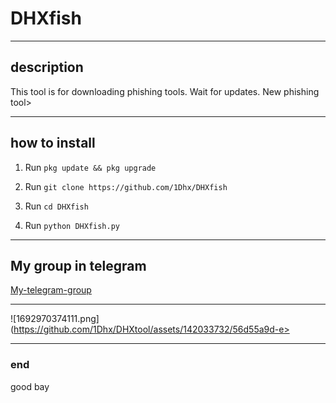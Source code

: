 # DHXfish
___
## description
This tool is for downloading phishing tools. Wait for updates. New phishing tool>
___
## how to install
1. Run `pkg update && pkg upgrade`

1. Run `git clone https://github.com/1Dhx/DHXfish`

1. Run `cd DHXfish`

1. Run `python DHXfish.py`

___
## My group in telegram
[My-telegram-group](https://t.me/DHXfollowers)
___
![1692970374111.png](https://github.com/1Dhx/DHXtool/assets/142033732/56d55a9d-e>
___

### end
good bay